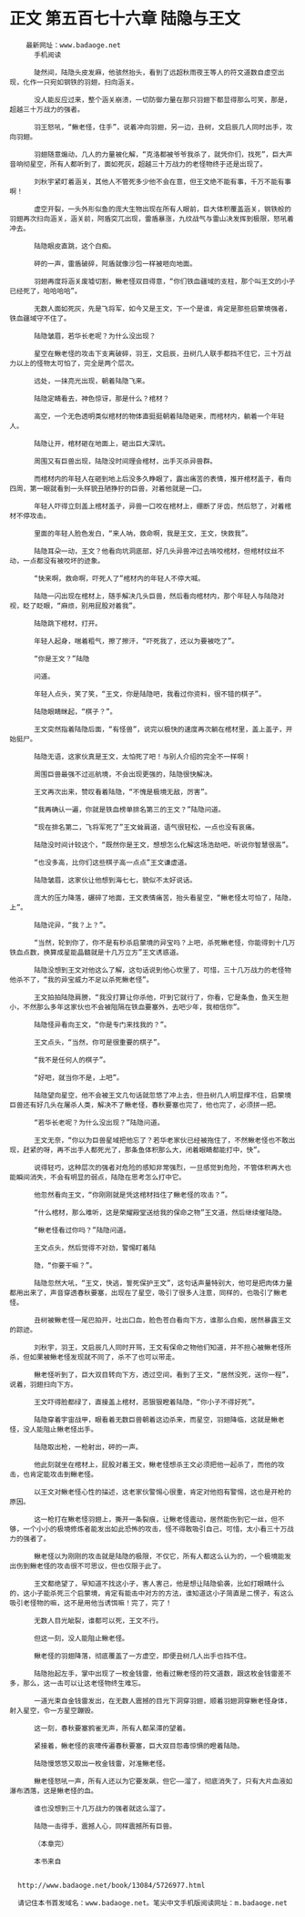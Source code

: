 # 正文 第五百七十六章 陆隐与王文
        最新网址：www.badaoge.net
          手机阅读
      
          陡然间，陆隐头皮发麻，他骇然抬头，看到了远超秋雨夜王等人的符文道数自虚空出现，化作一只宛如钢铁的羽翅，扫向涵关。
      
          没人能反应过来，整个涵关崩溃，一切防御力量在那只羽翅下都显得那么可笑，那是，超越三十万战力的强者。
      
          羽王怒吼，“鳅老怪，住手”，说着冲向羽翅，另一边，丑树，文启辰几人同时出手，攻向羽翅。
      
          羽翅随意煽动，几人的力量被化解，“克洛都被爷爷我杀了，就凭你们，找死”，巨大声音响彻星空，所有人都听到了，面如死灰，超越三十万战力的老怪物终于还是出现了。
      
          刘秋宇紧盯着涵关，其他人不管死多少他不会在意，但王文绝不能有事，千万不能有事啊！
      
          虚空开裂，一头外形似鱼的庞大生物出现在所有人眼前，巨大体积覆盖涵关，钢铁般的羽翅再次扫向涵关，涵关前，阿盾突兀出现，雷盾暴涨，九纹战气与雷山决发挥到极限，怒吼着冲去。
      
          陆隐眼皮直跳，这个白痴。
      
          砰的一声，雷盾破碎，阿盾就像沙包一样被咂向地面。
      
          羽翅再度将涵关废墟切割，鳅老怪双目得意，“你们铁血疆域的支柱，那个叫王文的小子已经死了，哈哈哈哈”。
      
          无数人面如死灰，先是飞将军，如今又是王文，下一个是谁，肯定是那些启蒙境强者，铁血疆域守不住了。
      
          陆隐皱眉，若华长老呢？为什么没出现？
      
          星空在鳅老怪的攻击下支离破碎，羽王，文启辰，丑树几人联手都挡不住它，三十万战力以上的怪物太可怕了，完全是两个层次。
      
          远处，一抹亮光出现，朝着陆隐飞来。
      
          陆隐定睛看去，神色惊讶，那是什么？棺材？
      
          高空，一个无色透明类似棺材的物体直挺挺朝着陆隐砸来，而棺材内，躺着一个年轻人。
      
          陆隐让开，棺材砸在地面上，砸出巨大深坑。
      
          周围又有巨兽出现，陆隐没时间理会棺材，出手灭杀异兽群。
      
          而棺材内的年轻人在砸到地上后没多久睁眼了，露出痛苦的表情，推开棺材盖子，看向四周，第一眼就看到一头样貌丑陋狰狞的巨兽，对着他就是一口。
      
          年轻人吓得立刻盖上棺材盖子，异兽一口咬在棺材上，绷断了牙齿，然后怒了，对着棺材不停攻击。
      
          里面的年轻人脸色发白，“来人呐，救命啊，我是王文，王文，快救我”。
      
          陆隐耳朵一动，王文？他看向坑洞底部，好几头异兽冲过去啃咬棺材，但棺材纹丝不动，一点都没有被咬坏的迹象。
      
          “快来啊，救命啊，吓死人了”棺材内的年轻人不停大喊。
      
          陆隐一闪出现在棺材上，随手解决几头巨兽，然后看向棺材内，那个年轻人与陆隐对视，眨了眨眼，“麻烦，别用屁股对着我”。
      
          陆隐跳下棺材，打开。
      
          年轻人起身，喘着粗气，擦了擦汗，“吓死我了，还以为要被吃了”。
      
          “你是王文？”陆隐
      
          问道。
      
          年轻人点头，笑了笑，“王文，你是陆隐吧，我看过你资料，很不错的棋子”。
      
          陆隐眼睛眯起，“棋子？”。
      
          王文突然指着陆隐后面，“有怪兽”，说完以极快的速度再次躺在棺材里，盖上盖子，开始挺尸。
      
          陆隐无语，这家伙真是王文，太怕死了吧！与别人介绍的完全不一样啊！
      
          周围巨兽最强不过巡航境，不会出现更强的，陆隐很快解决。
      
          王文再次出来，赞叹看着陆隐，“不愧是极境无敌，厉害”。
      
          “我再确认一遍，你就是铁血榜单排名第三的王文？”陆隐问道。
      
          “现在排名第二，飞将军死了”王文耸肩道，语气很轻松，一点也没有哀痛。
      
          陆隐没时间计较这个，“既然你是王文，想想怎么化解这场浩劫吧，听说你智慧很高”。
      
          “也没多高，比你们这些棋子高一点点”王文谦虚道。
      
          陆隐皱眉，这家伙让他想到海七七，貌似不太好说话。
      
          庞大的压力降落，碾碎了地面，王文表情痛苦，抬头看星空，“鳅老怪太可怕了，陆隐，上”。
      
          陆隐诧异，“我？上？”。
      
          “当然，轮到你了，你不是有秒杀启蒙境的异宝吗？上吧，杀死鳅老怪，你能得到十几万铁血点数，换算成星能晶髓就是十几万立方”王文诱惑道。
      
          陆隐没想到王文对他这么了解，这句话说到他心坎里了，可惜，三十几万战力的老怪物他杀不了，“我的异宝威力不足以杀死鳅老怪”。
      
          王文拍拍陆隐肩膀，“我没打算让你杀他，吓到它就行了，你看，它是条鱼，鱼天生胆小，不然那么多年这家伙也不会被阻隔在铁血要塞外，去吧少年，我相信你”。
      
          陆隐怪异看向王文，“你是专门来找我的？”。
      
          王文点头，“当然，你可是很重要的棋子”。
      
          “我不是任何人的棋子”。
      
          “好吧，就当你不是，上吧”。
      
          陆隐望向星空，他不会被王文几句话就忽悠了冲上去，但丑树几人明显撑不住，启蒙境巨兽还有好几头在屠杀人类，解决不了鳅老怪，春秋要塞也完了，他也完了，必须拼一把。
      
          “若华长老呢？为什么没出现？”陆隐问道。
      
          王文无奈，“你以为巨兽星域把他忘了？若华老家伙已经被拖住了，不然鳅老怪也不敢出现，赶紧的呀，再不出手人都死光了，那条鱼体积那么大，闭着眼睛都能打中，快”。
      
          说得轻巧，这种层次的强者对危险的感知非常强烈，一旦感觉到危险，不管体积再大也能瞬间消失，不会有明显的弱点，陆隐在思考怎么打中它。
      
          他忽然看向王文，“你刚刚就是凭这棺材挡住了鳅老怪的攻击？”。
      
          “什么棺材，那么难听，这是荣耀殿堂送给我的保命之物”王文道，然后继续催陆隐。
      
          “鳅老怪看过你吗？”陆隐问道。
      
          王文点头，然后觉得不对劲，警惕盯着陆
      
          隐，“你要干嘛？”。
      
          陆隐忽然大吼，“王文，快逃，誓死保护王文”，这句话声量特别大，他可是把肉体力量都用出来了，声音穿透春秋要塞，出现在了星空，吸引了很多人注意，同样的，也吸引了鳅老怪。
      
          丑树被鳅老怪一尾巴拍开，吐出口血，脸色苍白看向下方，谁那么白痴，居然暴露王文的踪迹。
      
          刘秋宇，羽王，文启辰几人同时开骂，王文有保命之物他们知道，并不担心被鳅老怪所杀，但如果被鳅老怪发现就不同了，杀不了也可以带走。
      
          鳅老怪听到了，巨大双目转向下方，透过空间，看到了王文，“居然没死，送你一程”，说着，羽翅扫向下方。
      
          王文吓得脸都绿了，直接盖上棺材，恶狠狠瞪着陆隐，“你小子不得好死”。
      
          陆隐穿着宇宙战甲，眼看着无数巨兽朝着这边杀来，而星空，羽翅降临，这就是鳅老怪，没人能阻止鳅老怪出手。
      
          陆隐取出枪，一枪射出，砰的一声。
      
          他此刻就坐在棺材上，屁股对着王文，鳅老怪想杀王文必须把他一起杀了，而他的攻击，也肯定能攻击到鳅老怪。
      
          以王文对鳅老怪心性的描述，这老家伙警惕心很重，肯定对他抱有警惕，这也是开枪的原因。
      
          这一枪打在鳅老怪羽翅上，撕开一条裂痕，让鳅老怪震动，居然能伤到它一丝，但不够，一个小小的极境修炼者能发出如此恐怖的攻击，怪不得敢吸引自己，可惜，太小看三十万战力的强者了。
      
          鳅老怪以为刚刚的攻击就是陆隐的极限，不仅它，所有人都这么认为的，一个极境能发出伤到鳅老怪的攻击很不可思议，但也仅限于此了。
      
          王文都绝望了，早知道不找这小子，害人害己，他是想让陆隐偷袭，比如打眼睛什么的，这小子能杀死三个启蒙境，肯定有能击中对方的方法，谁知道这小子简直是二愣子，有这么吸引老怪物的嘛，这不是用他当诱饵嘛！完了，完了！
      
          无数人目光眦裂，谁都可以死，王文不行。
      
          但这一刻，没人能阻止鳅老怪。
      
          鳅老怪的羽翅降落，彻底覆盖了一方虚空，即便丑树几人出手也挡不住。
      
          陆隐抬起左手，掌中出现了一枚金钱雷，他看过鳅老怪的符文道数，跟这枚金钱雷差不多，那么，这一击可以让这老怪物终生难忘。
      
          一道光束自金钱雷发出，在无数人震撼的目光下洞穿羽翅，顺着羽翅洞穿鳅老怪身体，射入星空，令一方星空蹦毁。
      
          这一刻，春秋要塞鸦雀无声，所有人都呆滞的望着。
      
          紧接着，鳅老怪的哀嚎传遍春秋要塞，巨大双目怨毒惊惧的瞪着陆隐。
      
          陆隐慢悠悠又取出一枚金钱雷，对准鳅老怪。
      
          鳅老怪怒吼一声，所有人还以为它要发飙，但它——溜了，彻底消失了，只有大片血液如瀑布洒落，这是鳅老怪的血。
      
          谁也没想到三十几万战力的强者就这么溜了。
      
          陆隐一击得手，震撼人心，同样震撼所有巨兽。
      
          （本章完）
      
          本书来自
      
      
      http://www.badaoge.net/book/13084/5726977.html
      
      请记住本书首发域名：www.badaoge.net。笔尖中文手机版阅读网址：m.badaoge.net
